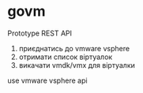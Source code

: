 # govm
Prototype REST API

1. приєднатись до vmware vsphere
2. отримати список віртуалок
3. викачати vmdk/vmx для віртуалки

use vmware vsphere api